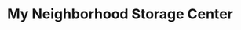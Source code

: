 ---
title: "My Neighborhood Storage Center"
url: /lake-mary/my-neighborhood-storage-center/
shop: Allgemein
---
